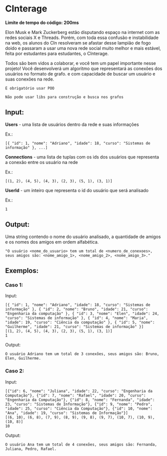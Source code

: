 # CInterage

**Limite de tempo do código: 200ms**

Elon Musk e Mark Zuckerberg estão disputando espaço na internet com as redes sociais X e Threads. Porém, com toda essa confusão e instabilidade na web, os alunos do CIn resolveram se afastar desse lampião de fogo doido e passaram a usar uma nova rede social muito melhor e mais estável, feita por estudantes para estudantes, o CInterage.

Todos são bem vidos a colaborar, e você tem um papel importante nesse projeto! Você desenvolverá um algoritmo que representará as conexões dos usuários no formato de grafo. e com capacidade de buscar um usuário e suas conexões na rede.

```
É obrigatório usar POO

Não pode usar libs para construção e busca nos grafos
```

## Input:

**Users** - uma lista de usuários dentro da rede e suas informações

Ex.:

```
[{ "id": 1, "nome": "Adriano", "idade": 18, "curso": "Sistemas de informação" }, ...]
```

**Connections** - uma lista de tuplas com os ids dos usuários que representa a conexão entre os usuário na rede

Ex.:

```
[(1, 2), (4, 5), (4, 3), (2, 3), (5, 1), (3, 1)]
```

**UserId** - um inteiro que representa o id do usuário que será analisado

Ex.:

```
1
```

## Output:

Uma string contendo o nome do usuário analisado, a quantidade de amigos e os nomes dos amigos em ordem alfabética.

```
"O usuário <nome_do_usuario> tem um total de <numero_de_conexoes>, seus amigos são: <nome_amigo_1>, <nome_amigo_2>, <nome_amigo_3>."
```

## Exemplos:

### Caso 1:

Input:
```
[{ "id": 1, "nome": "Adriano", "idade": 18, "curso": "Sistemas de informação" }, { "id": 2, "nome": "Bruno", "idade": 21, "curso": "Engenharia da computação" }, { "id": 3, "nome": "Elen", "idade": 24, "curso": "Sistemas de informação" }, { "id": 4, "nome": "Maria", "idade": 19, "curso": "Ciência da computação" }, { "id": 5, "nome": "Guilherme", "idade": 21, "curso": "Sistemas de informação" }]
[(1, 2), (4, 5), (4, 3), (2, 3), (5, 1), (3, 1)]
1
```

Output:
```
O usuário Adriano tem um total de 3 conexões, seus amigos são: Bruno, Elen, Guilherme.
```

### Caso 2:

Input:
```
[{"id": 6, "nome": "Juliana", "idade": 22, "curso": "Engenharia da Computação"}, {"id": 7, "nome": "Rafael", "idade": 20, "curso": "Engenharia da Computação"}, {"id": 8, "nome": "Fernanda", "idade": 23, "curso": "Sistemas de Informação"}, {"id": 9, "nome": "Pedro", "idade": 25, "curso": "Ciência da Computação"}, {"id": 10, "nome": "Ana", "idade": 19, "curso": "Sistemas de Informação"}]
[(6, 10), (6, 8), (7, 9), (8, 9), (9, 8), (9, 7), (10, 7), (10, 9), (10, 8)]
10
```

Output:
```
O usuário Ana tem um total de 4 conexões, seus amigos são: Fernanda, Juliana, Pedro, Rafael.
```